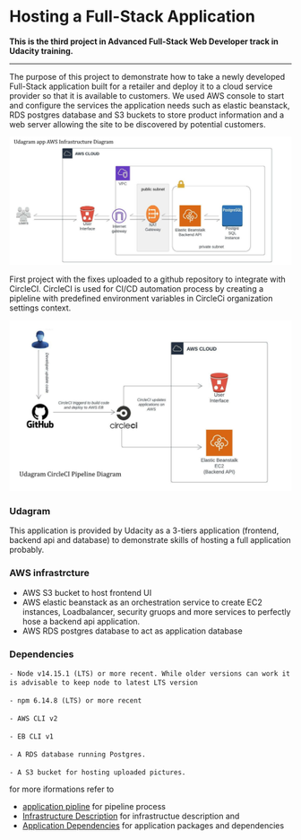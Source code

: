# Hosting a Full-Stack Application

 **This is the third project in Advanced Full-Stack Web Developer track in Udacity training.**

---


The purpose of this project to demonstrate how to take a newly developed Full-Stack application built for a retailer and deploy it to a cloud service provider so that it is available to customers. We used AWS console to start and configure the services the application needs such as elastic beanstack, RDS postgres database and S3 buckets to store product information and a web server allowing the site to be discovered by potential customers.


<img src="Documents/beanstalk-diagrm.jpeg" alt="Udagram AWS infrastructure" title="Udagram AWS infrastructure">


First project with the fixes uploaded to a github repository to integrate with CircleCI. CircleCI is used for CI/CD automation process by creating a pipleline with predefined environment variables in CircleCi organization settings context.


<img src="Documents/pipeline-diagram.jpeg" alt="Udagram CircleCI pipeline" title="Udagram CircleCI pipeline">


### Udagram

This application is provided by Udacity as a 3-tiers application (frontend, backend api and database) to demonstrate skills of hosting a full application probably. 


### AWS infrastrcture

- AWS S3 bucket to host frontend UI
- AWS elastic beanstack as an orchestration service to create EC2 instances, Loadbalancer, security gruops and more services to perfectly hose a backend api application.
- AWS RDS postgres database to act as application database


### Dependencies

```
- Node v14.15.1 (LTS) or more recent. While older versions can work it is advisable to keep node to latest LTS version

- npm 6.14.8 (LTS) or more recent

- AWS CLI v2

- EB CLI v1

- A RDS database running Postgres.

- A S3 bucket for hosting uploaded pictures.

```

for more iformations refer to
- [application pipline](/documentation/pipline.md) for pipeline process
- [Infrastructure Description](/documentation/InfrastructureDiscreption.md) for infrastructue description and 
- [Application Dependencies](/documentation/ApplicationDependencies.md) for application packages and dependencies
